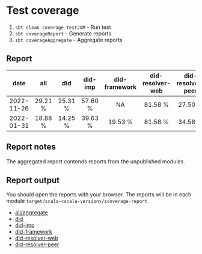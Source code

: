 # Test coverage

1. `sbt clean coverage testJVM` - Run test
2. `sbt coverageReport` - Generate reports
3. `sbt coverageAggregate` - Aggregate reports

## Report 

|    date    |   all   |   did   | did-imp | did-framework | did-resolver-web | did-resolver-peer | multiformats |
|:----------:|:-------:|:-------:|:-------:|:-------------:|:----------------:|:-----------------:|:------------:|
| 2022-11-26 | 29.21 % | 25.31 % | 57.60 % |      NA       |     81.58 %      |      27.50 %      |      NA      |
| 2022-01-31 | 18.88 % | 14.25 % | 39.63 % |    19.53 %    |     81.58 %      |      34.58 %      |   85.77 %    |


## Report notes

The aggregated report contends reports from the unpublished modules.

## Report output

You should open the reports with your browser. The reports will be in each module `target/scala-<scala-version>/scoverage-report`
- [all/aggregate](file:///home/fabio/workspace/ScalaDID/target/scala-3.3.1/scoverage-report/index.html)
- [did](file:///home/fabio/workspace/ScalaDID/did/jvm/target/scala-3.3.1/scoverage-report/index.html)
- [did-imp](file:///home/fabio/workspace/ScalaDID/did-imp/jvm/target/scala-3.3.1/scoverage-report/index.html)
- [did-framework](file:///home/fabio/workspace/ScalaDID/did-framework/jvm/target/scala-3.3.1/scoverage-report/index.html)
- [did-resolver-web](file:///home/fabio/workspace/ScalaDID/did-resolver-web/jvm/target/scala-3.3.1/scoverage-report/index.html)
- [did-resolver-peer](file:///home/fabio/workspace/ScalaDID/did-resolver-peer/jvm/target/scala-3.3.1/scoverage-report/index.html)